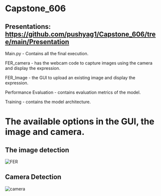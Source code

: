 # Capstone_606
## Presentations: https://github.com/pushyag1/Capstone_606/tree/main/Presentation
Main.py - Contains all the final execution.

FER_camera - has the webcam code to capture images using the camera and display the expression.

FER_Image - the GUI to upload an existing image and display the expression.

Performance Evaluation - contains evaluation metrics of the model.

Training - contains the model architecture.
# The available options in the GUI, the image and camera.

## The image detection
![FER](https://user-images.githubusercontent.com/61035158/117683795-69926a00-b182-11eb-9eb5-baf6ecff6dd6.JPG)

## Camera Detection
![camera](https://user-images.githubusercontent.com/61035158/117683938-89c22900-b182-11eb-81b7-fb432e043fdb.JPG)




